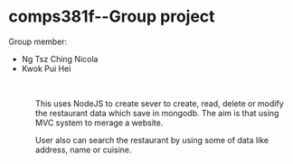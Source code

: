 # comps381f--Group project

Group member: <ul>
                <li>Ng Tsz Ching Nicola</li>
                <li>Kwok Pui Hei</li>
              <ul>

<br/>
<p>This uses NodeJS to create sever to create, read, delete or modify the restaurant data which save in mongodb. The aim is that using MVC system to merage a website.</p>

<p>User also can search the restaurant by using some of data like address, name or cuisine.</p>
